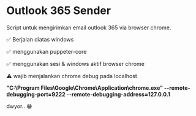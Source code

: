 
# Outlook 365 Sender

Script untuk mengirimkan email outlook 365 via browser chrome.

✅ Berjalan diatas windows

✅ menggunakan puppeter-core

✅ menggunakan sesi & windows aktif browser chrome

⚠️ wajib menjalankan chrome debug pada localhost

**"C:\Program Files\Google\Chrome\Application\chrome.exe" --remote-debugging-port=9222 --remote-debugging-address=127.0.0.1**

dwyor.. 😁



